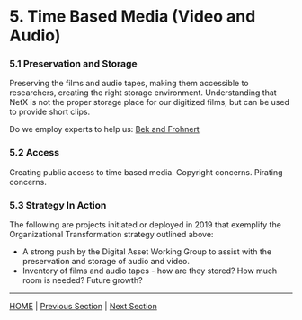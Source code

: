 # 5. Time Based Media (Video and Audio)

### 5.1 Preservation and Storage

Preserving the films and audio tapes, making them accessible to researchers, creating the right storage environment. Understanding that NetX is not the proper storage place for our digitized films, but can be used to provide short clips.

Do we employ experts to help us: [Bek and Frohnert](https://bekandfrohnert.com/?page_id=72)

### 5.2 Access

Creating public access to time based media. Copyright concerns. Pirating concerns.

### 5.3 Strategy In Action

The following are projects initiated or deployed in 2019 that exemplify the Organizational Transformation strategy outlined above:

* A strong push by the Digital Asset Working Group to assist with the preservation and storage of audio and video.
* Inventory of films and audio tapes - how are they stored? How much room is needed? Future growth?

-----

[HOME](index.md) | [Previous Section](04_Organizational_Adaptation.md) | [Next Section](06_Digital_Asset_Management.md)
